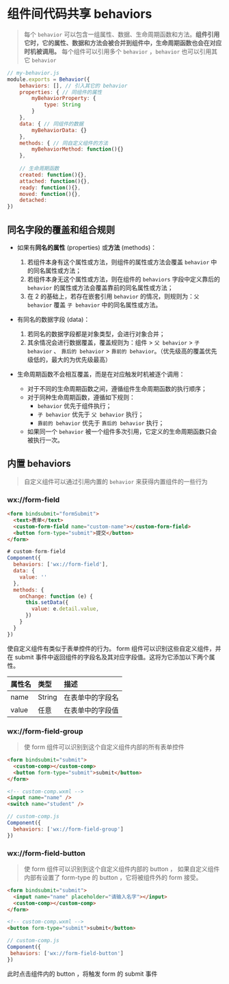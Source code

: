 # 组件间代码共享 behaviors

> 每个 `behavior` 可以包含一组属性、数据、生命周期函数和方法。**组件引用它时，它的属性、数据和方法会被合并到组件中，生命周期函数也会在对应时机被调用。** 每个组件可以引用多个 `behavior` ，`behavior` 也可以引用其它 `behavior` 

```js
// my-behavior.js
module.exports = Behavior({
    behaviors: [], // 引入其它的 behavior
    properties: { // 同组件的属性
        myBehaviorProperty: {
            type: String
        }
    },
    data: { // 同组件的数据
        myBehaviorData: {}
    },
    methods: { // 同自定义组件的方法
        myBehaviorMethod: function(){}
    },
    
    // 生命周期函数
    created: function(){},
    attached: function(){},
	ready: function(){},
    moved: function(){},
    detached:
})
```

## 同名字段的覆盖和组合规则

* 如果有**同名的属性** (properties) 或**方法** (methods)：
  1. 若组件本身有这个属性或方法，则组件的属性或方法会覆盖 `behavior` 中的同名属性或方法；
  2. 若组件本身无这个属性或方法，则在组件的 `behaviors` 字段中定义靠后的 `behavior` 的属性或方法会覆盖靠前的同名属性或方法；
  3. 在 2 的基础上，若存在嵌套引用 `behavior` 的情况，则规则为：`父 behavior` 覆盖 `子 behavior` 中的同名属性或方法。

* 有同名的数据字段 (data)：
  1. 若同名的数据字段都是对象类型，会进行对象合并；
  2. 其余情况会进行数据覆盖，覆盖规则为：组件 > `父 behavior` > `子 behavior` 、 `靠后的 behavior` > `靠前的 behavior`。（优先级高的覆盖优先级低的，最大的为优先级最高）

* 生命周期函数不会相互覆盖，而是在对应触发时机被逐个调用：
  - 对于不同的生命周期函数之间，遵循组件生命周期函数的执行顺序；
  - 对于同种生命周期函数，遵循如下规则：
    - `behavior` 优先于组件执行；
    - `子 behavior` 优先于 `父 behavior` 执行；
    - `靠前的 behavior` 优先于 `靠后的 behavior` 执行；
  - 如果同一个 `behavior` 被一个组件多次引用，它定义的生命周期函数只会被执行一次。

## 内置 behaviors

> 自定义组件可以通过引用内置的 `behavior` 来获得内置组件的一些行为

### wx://form-field

```html
<form bindsubmit="formSubmit">
  <text>表单</text>
  <custom-form-field name="custom-name"></custom-form-field>
  <button form-type="submit">提交</button>
</form>
```

```js
# custom-form-field
Component({
  behaviors: ['wx://form-field'],
  data: {
    value: ''
  },
  methods: {
    onChange: function (e) {
      this.setData({
        value: e.detail.value,
      })
    }
  }
})
```

使自定义组件有类似于表单控件的行为。 form 组件可以识别这些自定义组件，并在 submit 事件中返回组件的字段名及其对应字段值。这将为它添加以下两个属性。

| 属性名 | 类型   | 描述             |
| :----- | :----- | :--------------- |
| name   | String | 在表单中的字段名 |
| value  | 任意   | 在表单中的字段值 |

### wx://form-field-group

> 使 form 组件可以识别到这个自定义组件内部的所有表单控件

```html
<form bindsubmit="submit">
  <custom-comp></custom-comp>
  <button form-type="submit">submit</button>
</form>
```

```html
<!-- custom-comp.wxml -->
<input name="name" />
<switch name="student" />
```

```js
// custom-comp.js
Component({
  behaviors: ['wx://form-field-group']
})
```

### wx://form-field-button

> 使 form 组件可以识别到这个自定义组件内部的 button ， 如果自定义组件内部有设置了 form-type 的 button ，它将被组件外的 form 接受。

```html
<form bindsubmit="submit">
  <input name="name" placeholder="请输入名字"></input>
  <custom-comp></custom-comp>
</form>
```

```html
<!-- custom-comp.wxml -->
<button form-type="submit">submit</button>
```

```js
// custom-comp.js
Component({
 behaviors: ['wx://form-field-button']
})
```

此时点击组件内的 button ，将触发 form 的 submit 事件
